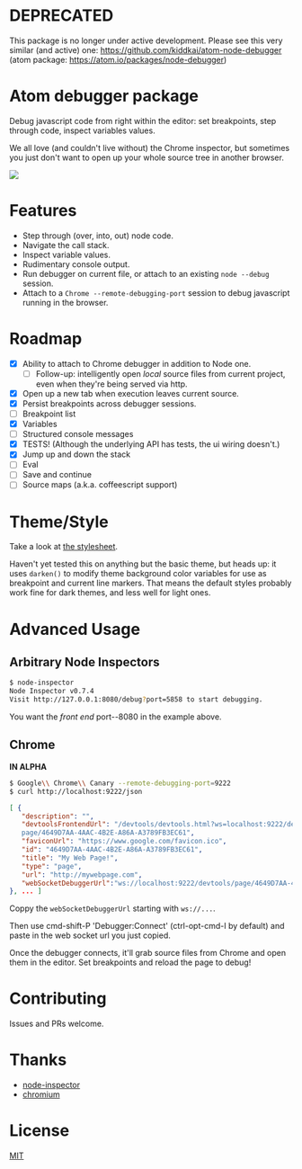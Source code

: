 
# DEPRECATED

This package is no longer under active development.  Please see this very similar (and active) one: https://github.com/kiddkai/atom-node-debugger  (atom package: https://atom.io/packages/node-debugger)


# Atom debugger package

Debug javascript code from right within the editor: set breakpoints, step through code,
inspect variables values.

We all love (and couldn't live without) the Chrome inspector, but sometimes you just don't want
to open up your whole source tree in another browser.

![](https://raw.githubusercontent.com/anandthakker/atom-node-debug/master/screenshot.gif)

# Features
- Step through (over, into, out) node code.
- Navigate the call stack.
- Inspect variable values.
- Rudimentary console output.
- Run debugger on current file, or attach to an existing `node --debug` session.
- Attach to a `Chrome --remote-debugging-port` session to debug javascript running
  in the browser.

# Roadmap

- [x] Ability to attach to Chrome debugger in addition to Node one.
  - [ ] Follow-up: intelligently open *local* source files from current project, even
        when they're being served via http.
- [x] Open up a new tab when execution leaves current source.
- [x] Persist breakpoints across debugger sessions.
- [ ] Breakpoint list
- [x] Variables
- [ ] Structured console messages
- [x] TESTS! (Although the underlying API has tests, the ui wiring doesn't.)
- [x] Jump up and down the stack
- [ ] Eval
- [ ] Save and continue
- [ ] Source maps (a.k.a. coffeescript support)

# Theme/Style

Take a look at [the stylesheet](/stylesheets/atom-node-debug.less).

Haven't yet tested this on anything but the basic
theme, but heads up: it uses `darken()` to modify
theme background color variables for use as breakpoint
and current line markers.  That means the default styles
probably work fine for dark themes, and less well for
light ones.

# Advanced Usage

## Arbitrary Node Inspectors

```bash
$ node-inspector
Node Inspector v0.7.4
Visit http://127.0.0.1:8080/debug?port=5858 to start debugging.
```

You want the *front end* port--8080 in the example above.


## Chrome
**IN ALPHA**

```bash
$ Google\\ Chrome\\ Canary --remote-debugging-port=9222
$ curl http://localhost:9222/json
```
```json
[ {
   "description": "",
   "devtoolsFrontendUrl": "/devtools/devtools.html?ws=localhost:9222/devtools/
   page/4649D7AA-4AAC-4B2E-A86A-A3789FB3EC61",
   "faviconUrl": "https://www.google.com/favicon.ico",
   "id": "4649D7AA-4AAC-4B2E-A86A-A3789FB3EC61",
   "title": "My Web Page!",
   "type": "page",
   "url": "http://mywebpage.com",
   "webSocketDebuggerUrl":"ws://localhost:9222/devtools/page/4649D7AA-4AAC-4B2E-A86A-A3789FB3EC61"
}, ... ]
```

Coppy the `webSocketDebuggerUrl` starting with `ws://...`.

Then use cmd-shift-P 'Debugger:Connect' (ctrl-opt-cmd-I by default) and paste in
the web socket url you just copied.

Once the debugger connects, it'll grab source files from Chrome and open them in
the editor.  Set breakpoints and reload the page to debug!


# Contributing

Issues and PRs welcome.

# Thanks

- [node-inspector][1]
- [chromium][2]

# License

[MIT][3]


[1]:https://github.com/node-inspector/node-inspector
[2]:http://chromium.org
[3]:https://github.com/anandthakker/atom-node-debug/blob/master/LICENSE.md
